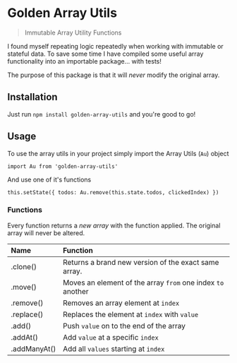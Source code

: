 # Golden Array Utils

> Immutable Array Utility Functions

I found myself repeating logic repeatedly when working with immutable or stateful data. To save some time I have compiled some useful array functionality into an importable package... with tests!

The purpose of this package is that it will _never_ modify the original array.

## Installation

Just run `npm install golden-array-utils` and you're good to go!

## Usage

To use the array utils in your project simply import the Array Utils (`Au`) object

```JS
import Au from 'golden-array-utils'
```

And use one of it's functions

```JS
this.setState({ todos: Au.remove(this.state.todos, clickedIndex) })
```

### Functions

Every function returns a _new array_ with the function applied. The original array will never be altered.

| Name         | Function                                                    |
| :----------- | :---------------------------------------------------------- |
| .clone()     | Returns a brand new version of the exact same array.        |
| .move()      | Moves an element of the array `from` one index `to` another |
| .remove()    | Removes an array element at `index`                         |
| .replace()   | Replaces the element at `index` with `value`                |
| .add()       | Push `value` on to the end of the array                     |
| .addAt()     | Add `value` at a specific `index`                           |
| .addManyAt() | Add all `values` starting at `index`                        |
